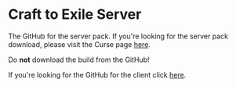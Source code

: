# Craft to Exile Server
The GitHub for the server pack. If you're looking for the server pack download, please visit the Curse page [here](https://www.curseforge.com/minecraft/modpacks/crafttoexile).

Do **not** download the build from the GitHub!

If you're looking for the GitHub for the client click [here](https://github.com/mahjerion/Craft-to-Exile).
